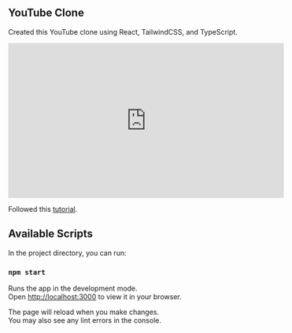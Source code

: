 ## YouTube Clone

Created this YouTube clone using React, TailwindCSS, and TypeScript.


<iframe width="560" height="315" src="https://www.youtube.com/watch?v=KAthkTRSBH0&ab_channel=MylesShin" frameborder="0" allow="accelerometer; autoplay; clipboard-write; encrypted-media; gyroscope; picture-in-picture" allowfullscreen></iframe>


Followed this [tutorial](https://www.youtube.com/watch?v=ymGB1lqP1CM&ab_channel=WebDevSimplified).

## Available Scripts

In the project directory, you can run:

### `npm start`

Runs the app in the development mode.\
Open [http://localhost:3000](http://localhost:3000) to view it in your browser.

The page will reload when you make changes.\
You may also see any lint errors in the console.